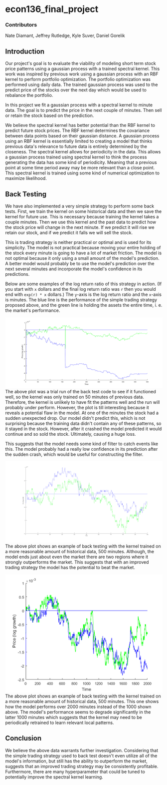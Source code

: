 # econ136_final_project

### Contributors
Nate Diamant, Jeffrey Rutledge, Kyle Suver, Daniel Gorelik

## Introduction
Our project's goal is to evaluate the viability of modeling short
term stock price patterns using a gaussian process with a trained
spectral kernel. This work was inspired by previous work using a
gaussian process with an RBF kernel to perform portfolio
optimization. The portfolio optimization was performed using daily
data. The trained gaussian process was used to the predict price of
the stocks over the next day which would be used to rebalance the
portfolio.

In this project we fit a gaussian process with a spectral kernel to
minute data. The goal is to predict the price in the next couple of
minutes. Then sell or retain the stock based on the prediction.

We believe the spectral kernel has better potential than the RBF
kernel to predict future stock prices. The RBF kernel determines the
covariance between data points based on their gaussian distance. A
gaussian process using an RBF kernel is essentially limited to
creating a model that thinks previous data's relevance to future data
is entirely determined by the closeness. The spectral kernel allows
for periodicity in the data. This allows a gaussian process trained
using spectral kernel to think the process generating the data has
some kind of periodicity. Meaning that a previous point at some time
period away may be more relevant than a close point. This spectral
kernel is trained using some kind of numerical optimization to
maximize likelihood.

[//]: # (## Viability In order to test the viability of this modeling technique we have attempted to use the model to fit some of the data and inspected its performance.)

## Back Testing
We have also implemented a very simple strategy to perform some back
tests. First, we train the kernel on some historical data and then we
save the kernel for future use. This is necessary because training the
kernel takes a couple minutes. Then we use this kernel and the past
data to predict how the stock price will change in the next minute. If
we predict it will rise we retain our stock, and if we predict it
falls we will sell the stock.

This is trading strategy is neither practical or optimal and is used for
its simplicity. The model is not practical because moving your entire
holding of the stock every minute is going to have a lot of market
friction. The model is not optimal because it only using a small
amount of the model's prediction. A better model would probably be to
use the model's prediction over the next several minutes and
incorporate the model's confidence in its predictions.

Below are some examples of the log return ratio of this strategy in
action. (If you start with `x` dollars and the final log return ratio
was `r` then you would end with `exp(r) * x` dollars.) The `y`-axis is
the log return ratio and the `x`-axis is minutes. The blue line is the
performance of the simple trading strategy proposed above, and the green
line is holding the assets the entire time, i. e. the market's performance.

![crash_sensitivity_backtest](plots/backtests/crash_sensitivity.png
"Crash Sensitivity")
The above plot was a trial run of the back test code to see if it
functioned well, so the kernel was only trained on 50 minutes of
previous data. Therefore, the kernel is unlikely to have fit the
patterns well and the run will probably under perform. However, the
plot is till interesting because it reveals a potential flaw in the
model. At one of the minutes the stock had a sudden unexpected
drop. Our model didn't predict this, which is not surprising because
the training data didn't contain any of these patterns, so it stayed
in the stock. However, after it crashed the model predicted it would
continue and so sold the stock. Ultimately, causing a huge loss.

This suggests that the model needs some kind of filter to catch events
like this. The model probably had a really low confidence in its
prediction after the sudden crash, which would be useful for
constructing the filter.

![potential_to_beat_the_market](plots/backtests/potential_to_beat_market.png
"Potential to Beat the Market")
The above plot shows an example of back testing with the kernel
trained on a more reasonable amount of historical data, 500
minutes. Although, the model ends just about even the market there are
two regions where it strongly outperforms the market. This suggests
that with an improved trading strategy the model has the potential to
beat the market.

![tying_market](plots/backtests/tying_market.png "Tying Market")
The above plot shows an example of back testing with the kernel
trained on a more reasonable amount of historical data, 500
minutes. This one shows how the model performs over 2000 minutes
instead of the 1000 shown above. The model's performance seems to
degrade significantly in the latter 1000 minutes which suggests that
the kernel may need to be periodically retrained to learn relevant
local patterns.


## Conclusion
We believe the above data warrants further investigation. Considering
that the simple trading strategy used to back test doesn't even utilize all of the
model's information, but still has the ability to outperform the
market, suggests that an improved trading strategy may be consistently
profitable. Furthermore, there are many hyperparameter that could be
tuned to potentially improve the spectral kernel learning.
